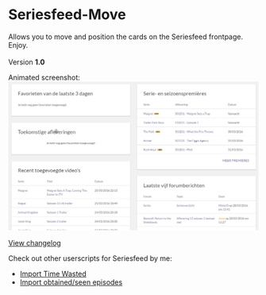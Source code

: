 # Seriesfeed-Move
Allows you to move and position the cards on the Seriesfeed frontpage.
<BR/>
Enjoy.
<BR/><BR/>
Version <strong>1.0</strong>

Animated screenshot:<BR/>
![Version 1.0](https://raw.githubusercontent.com/TomONeill/Seriesfeed-Move/master/Screenshots/1.0.gif "Version 1.0")

<A HREF="https://raw.githubusercontent.com/TomONeill/Seriesfeed-Move/master/Changelog.txt">View changelog</A>

Check out other userscripts for Seriesfeed by me:<BR/>
<ul>
    <li><A HREF="https://github.com/TomONeill/Seriesfeed-Import-Time-Wasted">Import Time Wasted</A></li>
    <li><A HREF="https://github.com/TomONeill/Seriesfeed-Importer">Import obtained/seen episodes</A></li>
</ul>
